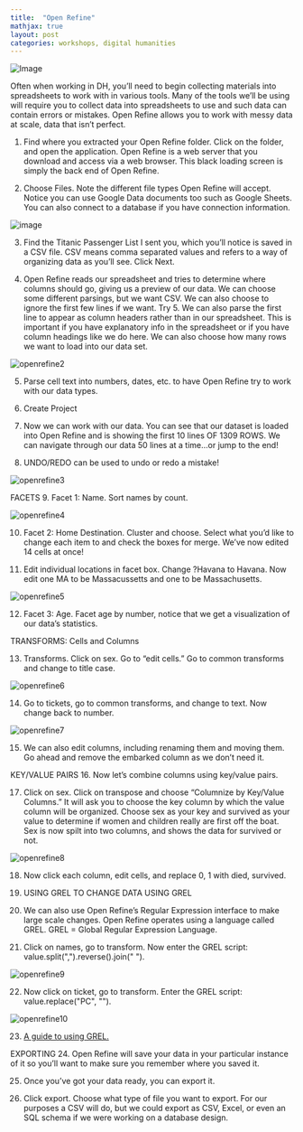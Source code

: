 ```yaml
---
title:  "Open Refine"
mathjax: true
layout: post
categories: workshops, digital humanities
---
```


![Image](https://labinoteca.files.wordpress.com/2017/01/openrefine-bdu-logo.png)

Often when working in DH, you’ll need to begin collecting materials into spreadsheets to work with in various tools. Many of the tools we’ll be using will require you to collect data into spreadsheets to use and such data can contain errors or mistakes. Open Refine allows you to work with messy data at scale, data that isn’t perfect.

1.	Find where you extracted your Open Refine folder. Click on the folder, and open the application. Open Refine is a web server that you download and access via a web browser. This black loading screen is simply the back end of Open Refine.

2.	Choose Files. Note the different file types Open Refine will accept. Notice you can use Google Data documents too such as Google Sheets. You can also connect to a database if you have connection information.

![image](https://user-images.githubusercontent.com/22083340/156191965-bf1bb32e-36de-44ff-82a9-0e7425d78bf8.png)

3.	Find the Titanic Passenger List I sent you, which you’ll notice is saved in a CSV file. CSV means comma separated values and refers to a way of organizing data as you’ll see. Click Next.

4.	Open Refine reads our spreadsheet and tries to determine where columns should go, giving us a preview of our data. We can choose some different parsings, but we want CSV. We can also choose to ignore the first few lines if we want. Try 5. We can also parse the first line to appear as column headers rather than in our spreadsheet. This is important if you have explanatory info in the spreadsheet or if you have column headings like we do here. We can also choose how many rows we want to load into our data set.

![openrefine2](https://user-images.githubusercontent.com/22083340/156192426-de1b02ab-3a24-48e8-bfa0-6d5d638a1819.png)

5.	Parse cell text into numbers, dates, etc. to have Open Refine try to work with our data types.

6.	Create Project

7.	Now we can work with our data. You can see that our dataset is loaded into Open Refine and is showing the first 10 lines OF 1309 ROWS. We can navigate through our data 50 lines at a time…or jump to the end!

8.	UNDO/REDO can be used to undo or redo a mistake!

![openrefine3](https://user-images.githubusercontent.com/22083340/156192668-593c966e-86df-4d91-9d08-70be14af3a5b.png)

FACETS 
9.	Facet 1: Name. Sort names by count.

![openrefine4](https://user-images.githubusercontent.com/22083340/156192885-fe5d82e3-7aa1-4930-b703-9a754e91fc25.png)

10.	Facet 2: Home Destination. Cluster and choose. Select what you’d like to change each item to and check the boxes for merge. We’ve now edited 14 cells at once!

11.	Edit individual locations in facet box. Change ?Havana to Havana. Now edit one MA to be Massacussetts and one to be Massachusetts.

![openrefine5](https://user-images.githubusercontent.com/22083340/156193082-0def63dc-51b2-40d9-baf9-05c3518b9453.png)

12.	Facet 3: Age. Facet age by number, notice that we get a visualization of our data’s statistics.

TRANSFORMS: Cells and Columns

13.	Transforms. Click on sex. Go to “edit cells.” Go to common transforms and change to title case.

![openrefine6](https://user-images.githubusercontent.com/22083340/156193263-2a8cd45c-d91d-4a23-b585-2c72c932d321.png)

14.	Go to tickets, go to common transforms, and change to text. Now change back to number.

![openrefine7](https://user-images.githubusercontent.com/22083340/156193476-09a10303-4a7d-4aa6-8f87-cc20ac7d2284.png)

15.	We can also edit columns, including renaming them and moving them. Go ahead and remove the embarked column as we don’t need it. 

KEY/VALUE PAIRS
16.	Now let’s combine columns using key/value pairs.

17.	Click on sex. Click on transpose and choose “Columnize by Key/Value Columns.” It will ask you to choose the key column by which the value column will be organized. Choose sex as your key and survived as your value to determine if women and children really are first off the boat. Sex is now spilt into two columns, and shows the data for survived or not.

![openrefine8](https://user-images.githubusercontent.com/22083340/156193643-fa669aec-8898-4cca-831c-d2fb42b25d80.png)

18.	Now click each column, edit cells, and replace 0, 1 with died, survived.

19.	USING GREL TO CHANGE DATA
USING GREL

20.	We can also use Open Refine’s Regular Expression interface to make large scale changes. Open Refine operates using a language called GREL. GREL = Global Regular Expression Language.

21.	Click on names, go to transform. Now enter the GREL script: value.split(",").reverse().join(" "). 

![openrefine9](https://user-images.githubusercontent.com/22083340/156193892-4b8affb1-6bd4-4c21-b45c-1a7570021d96.png)

22.	Now click on ticket, go to transform. Enter the GREL script: value.replace("PC", "").

![openrefine10](https://user-images.githubusercontent.com/22083340/156194071-f4779b88-0ff4-4438-9cdd-c82f87209034.png)

23.	[A guide to using GREL.](https://docs.openrefine.org/manual/grelfunctions)

EXPORTING
24.	Open Refine will save your data in your particular instance of it so you’ll want to make sure you remember where you saved it.

25.	Once you’ve got your data ready, you can export it. 

26.	Click export. Choose what type of file you want to export. For our purposes a CSV will do, but we could export as CSV, Excel, or even an SQL schema if we were working on a database design.
